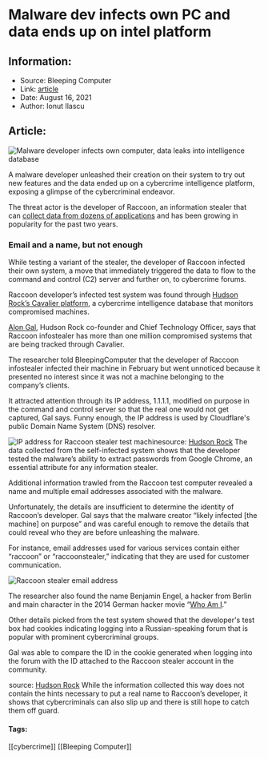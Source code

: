 # Malware dev infects own PC and data ends up on intel platform
### 

## Information:
+ Source: Bleeping Computer
+ Link: [article](https://www.bleepingcomputer.com/news/security/malware-dev-infects-own-pc-and-data-ends-up-on-intel-platform/)
+ Date: August 16, 2021
+ Author: Ionut Ilascu


## Article:
![Malware developer infects own computer, data leaks into intelligence database](https://www.bleepstatic.com/content/hl-images/2021/08/16/RaccoonInfostealer1.jpg)


A malware developer unleashed their creation on their system to try out new features and the data ended up on a cybercrime intelligence platform, exposing a glimpse of the cybercriminal endeavor.


The threat actor is the developer of Raccoon, an information stealer that can [collect data from dozens of applications](https://www.bleepingcomputer.com/news/security/racoon-malware-steals-your-data-from-nearly-60-apps/) and has been growing in popularity for the past two years.


### Email and a name, but not enough


While testing a variant of the stealer, the developer of Raccoon infected their own system, a move that immediately triggered the data to flow to the command and control (C2) server and further on, to cybercrime forums.


Raccoon developer’s infected test system was found through [Hudson Rock’s Cavalier platform](https://www.hudsonrock.com/), a cybercrime intelligence database that monitors compromised machines.


[Alon Gal](https://mobile.twitter.com/UnderTheBreach), Hudson Rock co-founder and Chief Technology Officer, says that Raccoon infostealer has more than one million compromised systems that are being tracked through Cavalier.


The researcher told BleepingComputer that the developer of Raccoon infostealer infected their machine in February but went unnoticed because it presented no interest since it was not a machine belonging to the company’s clients.


It attracted attention through its IP address, 1.1.1.1, modified on purpose in the command and control server so that the real one would not get captured, Gal says. Funny enough, the IP address is used by Cloudflare's public Domain Name System (DNS) resolver.



![IP address for Raccoon stealer test machine](https://www.bleepstatic.com/images/news/u/1100723/2021/RaccoonLeak01.png)source: [Hudson Rock](https://twitter.com/HRock/status/1427259629449449479)
The data collected from the self-infected system shows that the developer tested the malware’s ability to extract passwords from Google Chrome, an essential attribute for any information stealer.


Additional information trawled from the Raccoon test computer revealed a name and multiple email addresses associated with the malware.


Unfortunately, the details are insufficient to determine the identity of Raccoon’s developer. Gal says that the malware creator “likely infected [the machine] on purpose” and was careful enough to remove the details that could reveal who they are before unleashing the malware.


For instance, email addresses used for various services contain either “raccoon” or “raccoonstealer,” indicating that they are used for customer communication.


![Raccoon stealer email address](https://www.bleepstatic.com/images/news/u/1100723/2021/RaccoonLeak02.png)


The researcher also found the name Benjamin Engel, a hacker from Berlin and main character in the 2014 German hacker movie “[Who Am I](https://www.youtube.com/watch?v=5vnjheCqRIs).”


Other details picked from the test system showed that the developer's test box had cookies indicating logging into a Russian-speaking forum that is popular with prominent cybercriminal groups.


Gal was able to compare the ID in the cookie generated when logging into the forum with the ID attached to the Raccoon stealer account in the community.



![Shared ID in cookies and Raccoon stealer's account on hacker forum](data:image/gif;base64,R0lGODlhAQABAAAAACH5BAEKAAEALAAAAAABAAEAAAICTAEAOw==)source: [Hudson Rock](https://twitter.com/HRock/status/1427259827856805890)
While the information collected this way does not contain the hints necessary to put a real name to Raccoon’s developer, it shows that cybercriminals can also slip up and there is still hope to catch them off guard.




#### Tags:
[[cybercrime]] [[Bleeping Computer]]

